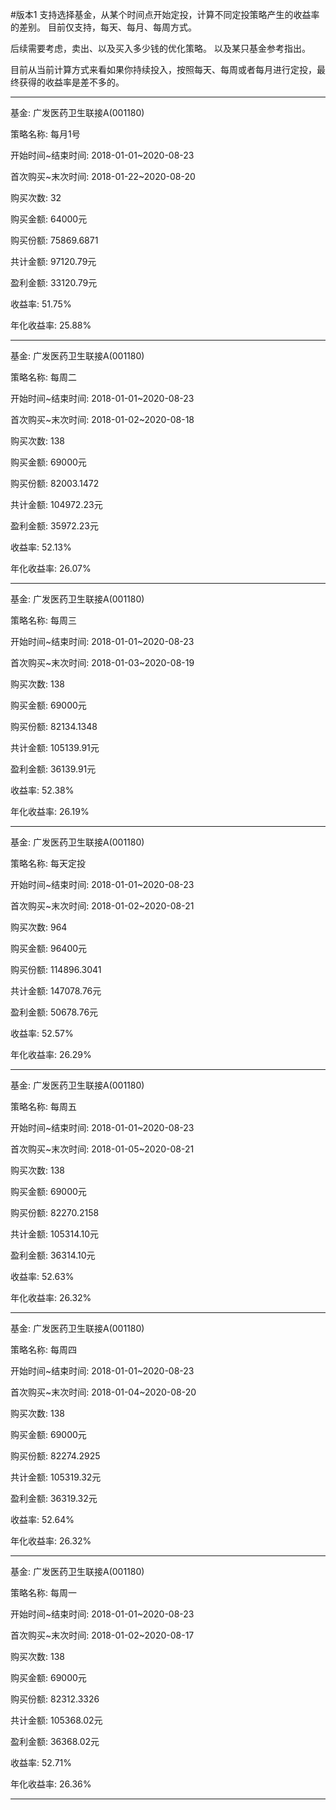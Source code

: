 #版本1
支持选择基金，从某个时间点开始定投，计算不同定投策略产生的收益率的差别。
目前仅支持，每天、每月、每周方式。

后续需要考虑，卖出、以及买入多少钱的优化策略。
以及某只基金参考指出。

目前从当前计算方式来看如果你持续投入，按照每天、每周或者每月进行定投，最终获得的收益率是差不多的。


--- 

基金:				广发医药卫生联接A(001180)

策略名称:			每月1号

开始时间\~结束时间:	2018-01-01\~2020-08-23

首次购买\~末次时间:	2018-01-22\~2020-08-20

购买次数:			32

购买金额:			64000元

购买份额:			75869.6871

共计金额:			97120.79元

盈利金额:			33120.79元

收益率:				51.75%

年化收益率:			25.88%

--- 
基金:				广发医药卫生联接A(001180)

策略名称:			每周二

开始时间\~结束时间:	2018-01-01\~2020-08-23

首次购买\~末次时间:	2018-01-02\~2020-08-18

购买次数:			138

购买金额:			69000元

购买份额:			82003.1472

共计金额:			104972.23元

盈利金额:			35972.23元

收益率:				52.13%

年化收益率:			26.07%

--- 

基金:				广发医药卫生联接A(001180)

策略名称:			每周三

开始时间\~结束时间:	2018-01-01\~2020-08-23

首次购买\~末次时间:	2018-01-03\~2020-08-19

购买次数:			138

购买金额:			69000元

购买份额:			82134.1348

共计金额:			105139.91元

盈利金额:			36139.91元

收益率:				52.38%

年化收益率:			26.19%

--- 
基金:				广发医药卫生联接A(001180)

策略名称:			每天定投

开始时间\~结束时间:	2018-01-01\~2020-08-23

首次购买\~末次时间:	2018-01-02\~2020-08-21

购买次数:			964

购买金额:			96400元

购买份额:			114896.3041

共计金额:			147078.76元

盈利金额:			50678.76元

收益率:				52.57%

年化收益率:			26.29%

--- 
基金:				广发医药卫生联接A(001180)

策略名称:			每周五

开始时间\~结束时间:	2018-01-01\~2020-08-23

首次购买\~末次时间:	2018-01-05\~2020-08-21

购买次数:			138

购买金额:			69000元

购买份额:			82270.2158

共计金额:			105314.10元

盈利金额:			36314.10元

收益率:				52.63% 

年化收益率:			26.32%

--- 

基金:				广发医药卫生联接A(001180)

策略名称:			每周四

开始时间\~结束时间:	2018-01-01\~2020-08-23

首次购买\~末次时间:	2018-01-04\~2020-08-20

购买次数:			138

购买金额:			69000元

购买份额:			82274.2925

共计金额:			105319.32元

盈利金额:			36319.32元

收益率:				52.64%

年化收益率:			26.32%

--- 

基金:				广发医药卫生联接A(001180)

策略名称:			每周一

开始时间\~结束时间:	2018-01-01\~2020-08-23

首次购买\~末次时间:	2018-01-02\~2020-08-17

购买次数:			138

购买金额:			69000元

购买份额:			82312.3326

共计金额:			105368.02元

盈利金额:			36368.02元

收益率:				52.71%

年化收益率:			26.36%

--- 

